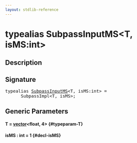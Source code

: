 ```yaml
---
layout: stdlib-reference
---
```


# typealias SubpassInputMS\<T, isMS:int\>

## Description



## Signature

<pre>
<span class='code_keyword'>typealias</span> <a href="/stdlib-reference/types/SubpassInputMS" class="code_type">SubpassInputMS</a>&lt;T, isMS:<span class="code_keyword">int</span>&gt; = 
    __SubpassImpl&lt;T, isMS&gt;;
</pre>

## Generic Parameters

#### T  = [vector](/stdlib-reference/types/vector/index)\<float, 4\> {#typeparam-T}
#### isMS  : int = 1 {#decl-isMS}

